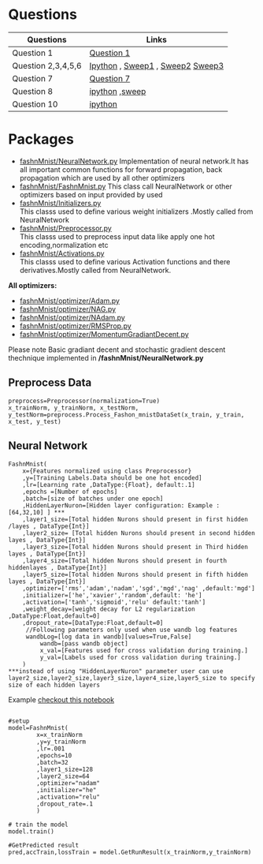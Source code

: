 
# Questions

| Questions      | Links |
| ----------- | ----------- |
| Question 1     | [Question 1](https://github.com/kankancs21m026/cs6910_assignment1/blob/main/QS1.ipynb)       |
| Question 2,3,4,5,6    | [Ipython](https://github.com/kankancs21m026/cs6910_assignment1/blob/main/QS2,3,4,5,6_Optimizers.ipynb)       , [Sweep1](https://github.com/kankancs21m026/cs6910_assignment1/blob/main/QS4%2C5%2C6_sweepRun1.py)     ,  [Sweep2](https://github.com/kankancs21m026/cs6910_assignment1/blob/main/QS4%2C5%2C6_sweepRun2.py) [Sweep3](https://github.com/kankancs21m026/cs6910_assignment1/blob/main/QS4%2C5%2C6_sweepRun3.py)            |
| Question 7    | [Question 7](https://github.com/kankancs21m026/cs6910_assignment1/blob/main/QS7-confusionMatrix.ipynb)       |
|Question 8| [ipython](https://github.com/kankancs21m026/cs6910_assignment1/blob/main/Q8_CrossVsMse.ipynb)  ,[sweep](https://github.com/kankancs21m026/cs6910_assignment1/blob/main/QS8_SweepRun.py)|
|Question 10| [ipython](https://github.com/kankancs21m026/cs6910_assignment1/blob/main/QS10_AccurecyMnist.ipynb)|






 
 

 
# Packages

 - [fashnMnist/NeuralNetwork.py](https://github.com/kankancs21m026/cs6910_assignment1/blob/main/fashnMnist/NeuralNetwork.py)
  Implementation of neural network.It has all important common functions for forward propagation, back propagation
which are used by all other optimizers
 - [fashnMnist/FashnMnist.py](https://github.com/kankancs21m026/cs6910_assignment1/blob/main/fashnMnist/FashnMnist.py)
 This class call NeuralNetwork or other optimizers based on input provided by used 
- [fashnMnist/Initializers.py](https://github.com/kankancs21m026/cs6910_assignment1/blob/main/fashnMnist/Initializers.py)		
This classs used to define  various weight initializers .Mostly called from NeuralNetwork
- [fashnMnist/Preprocessor.py](https://github.com/kankancs21m026/cs6910_assignment1/blob/main/fashnMnist/Preprocessor.py)		
 This classs used to preprocess input data like apply one hot encoding,normalization etc
- [fashnMnist/Activations.py](https://github.com/kankancs21m026/cs6910_assignment1/blob/main/fashnMnist/Activations.py)		
 This classs used to define  various Activation functions and there derivatives.Mostly called from NeuralNetwork.
		
**All optimizers:**	
- [fashnMnist/optimizer/Adam.py](https://github.com/kankancs21m026/cs6910_assignment1/blob/main/fashnMnist/optimizer/Adam.py)
- [fashnMnist/optimizer/NAG.py](https://github.com/kankancs21m026/cs6910_assignment1/blob/main/fashnMnist/optimizer/NAG.pyy)
- [fashnMnist/optimizer/NAdam.py](https://github.com/kankancs21m026/cs6910_assignment1/blob/main/fashnMnist/optimizer/NAdam.py)
- [fashnMnist/optimizer/RMSProp.py](https://github.com/kankancs21m026/cs6910_assignment1/blob/main/fashnMnist/optimizer/RMSProp.py)
- [fashnMnist/optimizer/MomentumGradiantDecent.py](https://github.com/kankancs21m026/cs6910_assignment1/blob/main/fashnMnist/optimizer/MomentumGradiantDecent.py)
		
Please note Basic gradiant decent and stochastic gradient descent thechnique implemented in **/fashnMnist/NeuralNetwork.py**

## Preprocess Data
```
preprocess=Preprocessor(normalization=True)
x_trainNorm, y_trainNorm, x_testNorm, y_testNorm=preprocess.Process_Fashon_mnistDataSet(x_train, y_train, x_test, y_test)
```
## Neural Network
```
FashnMnist(
	x={Features normalized using class Preprocessor}
	,y=[Training Labels.Data should be one hot encoded]
	,lr=[Learning rate ,DataType:{Float}, default:.1]
	,epochs =[Number of epochs]
	,batch=[size of batches under one epoch]
	,HiddenLayerNuron=[Hidden layer configuration: Example : [64,32,10] ] ***
	,layer1_size=[Total hidden Nurons should present in first hidden /layes , DataType{Int}]
	,layer2_size= [Total hidden Nurons should present in second hidden layes , DataType{Int}]
	,layer3_size=[Total hidden Nurons should present in Third hidden layes , DataType{Int}]
	,layer4_size=[Total hidden Nurons should present in fourth hiddenlayes , DataType{Int}]
	,layer5_size=[Total hidden Nurons should present in fifth hidden layes , DataType{Int}]
	,optimizer=['rms','adam','nadam','sgd','mgd','nag' ,default:'mgd']
	,initializer=['he','xavier','random',default: 'he']
	,activation=['tanh','sigmoid','relu' default:'tanh']
	,weight_decay=[weight decay for L2 regularization ,DataType:Float,default=0]
	,dropout_rate=[DataType:Float,default=0]
	 //Following parameters only used when use wandb log features 
	 wandbLog=[log data in wandb][values=True,False] 
         wandb=[pass wandb object]
         x_val=[Features used for cross validation during training.]
         y_val=[Labels used for cross validation during training.]
	)
***instead of using "HiddenLayerNuron" parameter user can use layer2_size,layer2_size,layer3_size,layer4_size,layer5_size to specify size of each hidden layers
```
Example 
 [checkout this notebook](https://github.com/kankancs21m026/cs6910_assignment1/blob/main/QS2,3,4,5,6_Optimizers.ipynb)
```

#setup
model=FashnMnist(
		x=x_trainNorm
		,y=y_trainNorm
		,lr=.001
		,epochs=10
		,batch=32
		,layer1_size=128
		,layer2_size=64
		,optimizer="nadam"
		,initializer="he"
		,activation="relu"
		,dropout_rate=.1
		)

# train the model
model.train() 

#GetPredicted result
pred,accTrain,lossTrain = model.GetRunResult(x_trainNorm,y_trainNorm)

```



	
